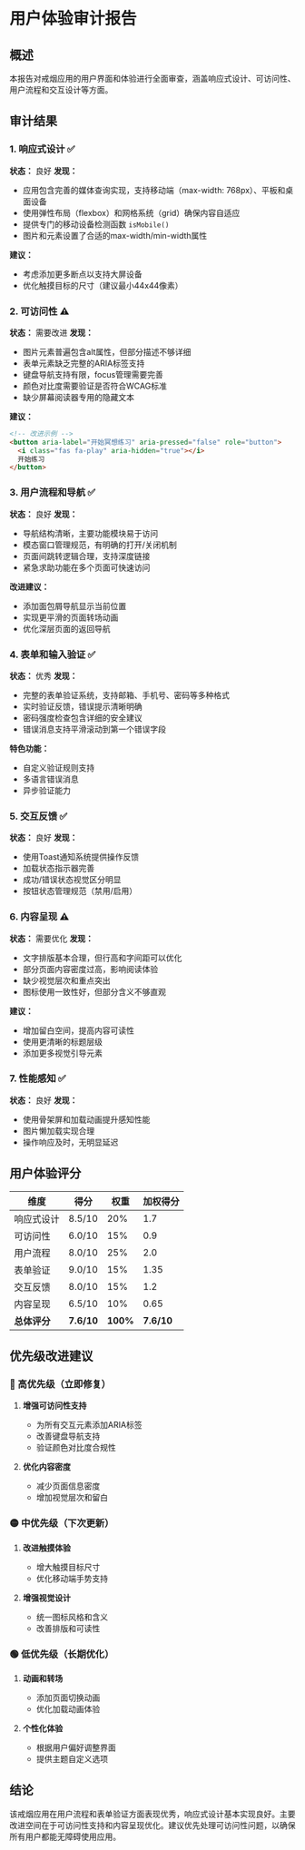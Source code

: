 # 用户体验审计报告

## 概述
本报告对戒烟应用的用户界面和体验进行全面审查，涵盖响应式设计、可访问性、用户流程和交互设计等方面。

## 审计结果

### 1. 响应式设计 ✅
**状态：** 良好
**发现：**
- 应用包含完善的媒体查询实现，支持移动端（max-width: 768px）、平板和桌面设备
- 使用弹性布局（flexbox）和网格系统（grid）确保内容自适应
- 提供专门的移动设备检测函数 `isMobile()`
- 图片和元素设置了合适的max-width/min-width属性

**建议：**
- 考虑添加更多断点以支持大屏设备
- 优化触摸目标的尺寸（建议最小44x44像素）

### 2. 可访问性 ⚠️
**状态：** 需要改进
**发现：**
- 图片元素普遍包含alt属性，但部分描述不够详细
- 表单元素缺乏完整的ARIA标签支持
- 键盘导航支持有限，focus管理需要完善
- 颜色对比度需要验证是否符合WCAG标准
- 缺少屏幕阅读器专用的隐藏文本

**建议：**
```html
<!-- 改进示例 -->
<button aria-label="开始冥想练习" aria-pressed="false" role="button">
  <i class="fas fa-play" aria-hidden="true"></i>
  开始练习
</button>
```

### 3. 用户流程和导航 ✅
**状态：** 良好
**发现：**
- 导航结构清晰，主要功能模块易于访问
- 模态窗口管理规范，有明确的打开/关闭机制
- 页面间跳转逻辑合理，支持深度链接
- 紧急求助功能在多个页面可快速访问

**改进建议：**
- 添加面包屑导航显示当前位置
- 实现更平滑的页面转场动画
- 优化深层页面的返回导航

### 4. 表单和输入验证 ✅
**状态：** 优秀
**发现：**
- 完整的表单验证系统，支持邮箱、手机号、密码等多种格式
- 实时验证反馈，错误提示清晰明确
- 密码强度检查包含详细的安全建议
- 错误消息支持平滑滚动到第一个错误字段

**特色功能：**
- 自定义验证规则支持
- 多语言错误消息
- 异步验证能力

### 5. 交互反馈 ✅
**状态：** 良好
**发现：**
- 使用Toast通知系统提供操作反馈
- 加载状态指示器完善
- 成功/错误状态视觉区分明显
- 按钮状态管理规范（禁用/启用）

### 6. 内容呈现 ⚠️
**状态：** 需要优化
**发现：**
- 文字排版基本合理，但行高和字间距可以优化
- 部分页面内容密度过高，影响阅读体验
- 缺少视觉层次和重点突出
- 图标使用一致性好，但部分含义不够直观

**建议：**
- 增加留白空间，提高内容可读性
- 使用更清晰的标题层级
- 添加更多视觉引导元素

### 7. 性能感知 ✅
**状态：** 良好
**发现：**
- 使用骨架屏和加载动画提升感知性能
- 图片懒加载实现合理
- 操作响应及时，无明显延迟

## 用户体验评分

| 维度 | 得分 | 权重 | 加权得分 |
|------|------|------|----------|
| 响应式设计 | 8.5/10 | 20% | 1.7 |
| 可访问性 | 6.0/10 | 15% | 0.9 |
| 用户流程 | 8.0/10 | 25% | 2.0 |
| 表单验证 | 9.0/10 | 15% | 1.35 |
| 交互反馈 | 8.0/10 | 15% | 1.2 |
| 内容呈现 | 6.5/10 | 10% | 0.65 |
| **总体评分** | **7.6/10** | **100%** | **7.6/10** |

## 优先级改进建议

### 🔴 高优先级（立即修复）
1. **增强可访问性支持**
   - 为所有交互元素添加ARIA标签
   - 改善键盘导航支持
   - 验证颜色对比度合规性

2. **优化内容密度**
   - 减少页面信息密度
   - 增加视觉层次和留白

### 🟡 中优先级（下次更新）
1. **改进触摸体验**
   - 增大触摸目标尺寸
   - 优化移动端手势支持

2. **增强视觉设计**
   - 统一图标风格和含义
   - 改善排版和可读性

### 🟢 低优先级（长期优化）
1. **动画和转场**
   - 添加页面切换动画
   - 优化加载动画体验

2. **个性化体验**
   - 根据用户偏好调整界面
   - 提供主题自定义选项

## 结论
该戒烟应用在用户流程和表单验证方面表现优秀，响应式设计基本实现良好。主要改进空间在于可访问性支持和内容呈现优化。建议优先处理可访问性问题，以确保所有用户都能无障碍使用应用。